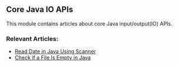 ## Core Java IO APIs

This module contains articles about core Java input/output(IO) APIs.

### Relevant Articles:
- [Read Date in Java Using Scanner](https://www.baeldung.com/java-scanner-read-date)
- [Check if a File Is Empty in Java](https://www.baeldung.com/java-check-file-empty)
